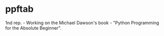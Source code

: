 # ppftab
1nd rep. - Working on the Michael Dawson's book - "Python Programming for the Absolute Beginner".
